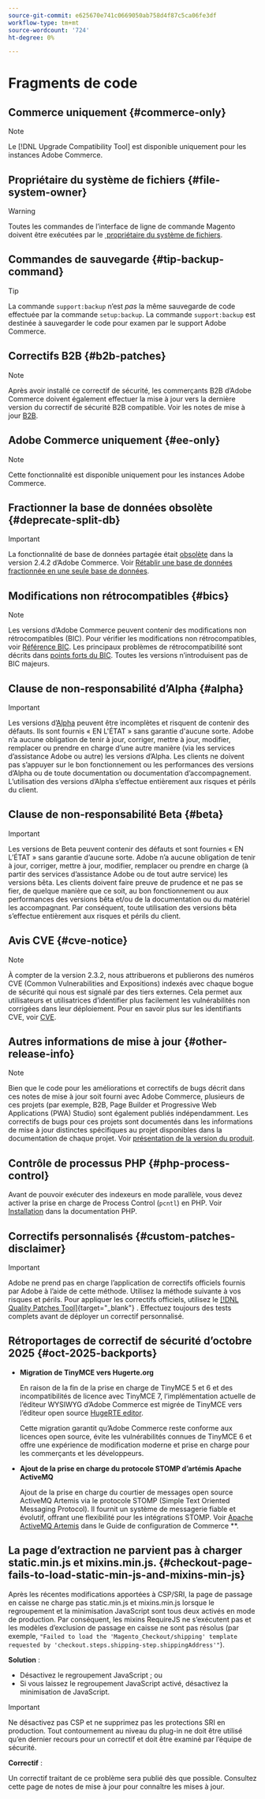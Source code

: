 ```yaml
---
source-git-commit: e625670e741c0669050ab758d4f87c5ca06fe3df
workflow-type: tm+mt
source-wordcount: '724'
ht-degree: 0%

---
```

# Fragments de code

## Commerce uniquement {#commerce-only}

>[!NOTE]
>
>Le [!DNL Upgrade Compatibility Tool] est disponible uniquement pour les instances Adobe Commerce.

<!-- Configuration guide snippets -->

## Propriétaire du système de fichiers {#file-system-owner}

>[!WARNING]
>
>Toutes les commandes de l’interface de ligne de commande Magento doivent être exécutées par le [&#x200B; propriétaire du système de fichiers](/help/configuration/cli/config-cli.md#prerequisites).

## Commandes de sauvegarde {#tip-backup-command}

>[!TIP]
>
>La commande `support:backup` n’est _pas_ la même sauvegarde de code effectuée par la commande `setup:backup`. La commande `support:backup` est destinée à sauvegarder le code pour examen par le support Adobe Commerce.

## Correctifs B2B {#b2b-patches}

>[!NOTE]
>
>Après avoir installé ce correctif de sécurité, les commerçants B2B d’Adobe Commerce doivent également effectuer la mise à jour vers la dernière version du correctif de sécurité B2B compatible. Voir les notes de mise à jour [B2B](https://experienceleague.adobe.com/en/docs/commerce-admin/b2b/release-notes).

## Adobe Commerce uniquement {#ee-only}

>[!NOTE]
>
>Cette fonctionnalité est disponible uniquement pour les instances Adobe Commerce.

## Fractionner la base de données obsolète {#deprecate-split-db}

>[!IMPORTANT]
>
>La fonctionnalité de base de données partagée était [obsolète](https://community.magento.com/t5/Magento-DevBlog/Deprecation-of-Split-Database-in-Magento-Commerce/ba-p/465187?_ga=2.128934671.2024864496.1657558157-1596100530.1657558157) dans la version 2.4.2 d’Adobe Commerce. Voir [Rétablir une base de données fractionnée en une seule base de données](/help/configuration/storage/revert-split-database.md).

<!-- End of Configuration guide snippets -->

## Modifications non rétrocompatibles {#bics}

>[!NOTE]
>
>Les versions d’Adobe Commerce peuvent contenir des modifications non rétrocompatibles (BIC). Pour vérifier les modifications non rétrocompatibles, voir [Référence BIC](https://developer.adobe.com/commerce/php/development/backward-incompatible-changes/reference/). Les principaux problèmes de rétrocompatibilité sont décrits dans [points forts du BIC](https://developer.adobe.com/commerce/php/development/backward-incompatible-changes/). Toutes les versions n’introduisent pas de BIC majeurs.

## Clause de non-responsabilité d’Alpha {#alpha}

>[!IMPORTANT]
>
>Les versions d’[Alpha](/help/release/versioning-policy.md#alpha-patch-release) peuvent être incomplètes et risquent de contenir des défauts. Ils sont fournis « EN L&#39;ÉTAT » sans garantie d&#39;aucune sorte. Adobe n’a aucune obligation de tenir à jour, corriger, mettre à jour, modifier, remplacer ou prendre en charge d’une autre manière (via les services d’assistance Adobe ou autre) les versions d’Alpha. Les clients ne doivent pas s’appuyer sur le bon fonctionnement ou les performances des versions d’Alpha ou de toute documentation ou documentation d’accompagnement. L’utilisation des versions d’Alpha s’effectue entièrement aux risques et périls du client.

## Clause de non-responsabilité Beta {#beta}

>[!IMPORTANT]
>
>Les versions de Beta peuvent contenir des défauts et sont fournies « EN L’ÉTAT » sans garantie d’aucune sorte. Adobe n’a aucune obligation de tenir à jour, corriger, mettre à jour, modifier, remplacer ou prendre en charge (à partir des services d’assistance Adobe ou de tout autre service) les versions bêta. Les clients doivent faire preuve de prudence et ne pas se fier, de quelque manière que ce soit, au bon fonctionnement ou aux performances des versions bêta et/ou de la documentation ou du matériel les accompagnant. Par conséquent, toute utilisation des versions bêta s’effectue entièrement aux risques et périls du client.

## Avis CVE {#cve-notice}

>[!NOTE]
>
>À compter de la version 2.3.2, nous attribuerons et publierons des numéros CVE (Common Vulnerabilities and Expositions) indexés avec chaque bogue de sécurité qui nous est signalé par des tiers externes. Cela permet aux utilisateurs et utilisatrices d’identifier plus facilement les vulnérabilités non corrigées dans leur déploiement. Pour en savoir plus sur les identifiants CVE, voir [CVE](https://cve.mitre.org/).

## Autres informations de mise à jour {#other-release-info}

>[!NOTE]
>
>Bien que le code pour les améliorations et correctifs de bugs décrit dans ces notes de mise à jour soit fourni avec Adobe Commerce, plusieurs de ces projets (par exemple, B2B, Page Builder et Progressive Web Applications (PWA) Studio) sont également publiés indépendamment. Les correctifs de bugs pour ces projets sont documentés dans les informations de mise à jour distinctes spécifiques au projet disponibles dans la documentation de chaque projet. Voir [présentation de la version du produit](/help/release/release-notes/overview.md).

## Contrôle de processus PHP {#php-process-control}

Avant de pouvoir exécuter des indexeurs en mode parallèle, vous devez activer la prise en charge de Process Control (`pcntl`) en PHP. Voir [Installation](https://www.php.net/manual/en/pcntl.installation.php) dans la documentation PHP.

## Correctifs personnalisés {#custom-patches-disclaimer}

>[!IMPORTANT]
>
>Adobe ne prend pas en charge l’application de correctifs officiels fournis par Adobe à l’aide de cette méthode. Utilisez la méthode suivante à vos risques et périls. Pour appliquer les correctifs officiels, utilisez le [[!DNL Quality Patches Tool]](https://experienceleague.adobe.com/tools/commerce-quality-patches/index.html){target="_blank"} . Effectuez toujours des tests complets avant de déployer un correctif personnalisé.

## Rétroportages de correctif de sécurité d’octobre 2025 {#oct-2025-backports}

<!--These fixes were backported to 2.4.8-pe, 2.4.7-p8, and 2.4.6-p13-->

* **Migration de TinyMCE vers Hugerte.org**

  En raison de la fin de la prise en charge de TinyMCE 5 et 6 et des incompatibilités de licence avec TinyMCE 7, l’implémentation actuelle de l’éditeur WYSIWYG d’Adobe Commerce est migrée de TinyMCE vers l’éditeur open source [HugeRTE editor](https://hugerte.org/).

  Cette migration garantit qu’Adobe Commerce reste conforme aux licences open source, évite les vulnérabilités connues de TinyMCE 6 et offre une expérience de modification moderne et prise en charge pour les commerçants et les développeurs.

* **Ajout de la prise en charge du protocole STOMP d’artémis Apache ActiveMQ**

  Ajout de la prise en charge du courtier de messages open source ActiveMQ Artemis via le protocole STOMP (Simple Text Oriented Messaging Protocol). Il fournit un système de messagerie fiable et évolutif, offrant une flexibilité pour les intégrations STOMP. Voir [Apache ActiveMQ Artemis](https://experienceleague.adobe.com/en/docs/commerce-operations/configuration-guide/message-queues/message-queue-framework#apache-activemq-artemis-stomp) dans le Guide de configuration de Commerce **.

## La page d’extraction ne parvient pas à charger static.min.js et mixins.min.js. {#checkout-page-fails-to-load-static-min-js-and-mixins-min-js}

Après les récentes modifications apportées à CSP/SRI, la page de passage en caisse ne charge pas static.min.js et mixins.min.js lorsque le regroupement et la minimisation JavaScript sont tous deux activés en mode de production. Par conséquent, les mixins RequireJS ne s’exécutent pas et les modèles d’exclusion de passage en caisse ne sont pas résolus (par exemple, `"Failed to load the 'Magento_Checkout/shipping' template requested by 'checkout.steps.shipping-step.shippingAddress'"`).

**Solution** :

* Désactivez le regroupement JavaScript ; ou
* Si vous laissez le regroupement JavaScript activé, désactivez la minimisation de JavaScript.

>[!IMPORTANT]
>
>Ne désactivez pas CSP et ne supprimez pas les protections SRI en production. Tout contournement au niveau du plug-in ne doit être utilisé qu’en dernier recours pour un correctif et doit être examiné par l’équipe de sécurité.

**Correctif** :

Un correctif traitant de ce problème sera publié dès que possible. Consultez cette page de notes de mise à jour pour connaître les mises à jour.
